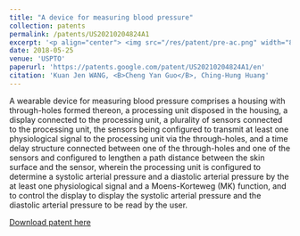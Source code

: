 ```yaml
---
title: "A device for measuring blood pressure"
collection: patents
permalink: /patents/US20210204824A1
excerpt: '<p align="center"> <img src="/res/patent/pre-ac.png" width="800" height="800"> </p>'
date: 2018-05-25
venue: 'USPTO'
paperurl: 'https://patents.google.com/patent/US20210204824A1/en'
citation: 'Kuan Jen WANG, <B>Cheng Yan Guo</B>, Ching-Hung Huang'
---
```


A wearable device for measuring blood pressure comprises a housing with through-holes formed thereon, a processing unit disposed in the housing, a display connected to the processing unit, a plurality of sensors connected to the processing unit, the sensors being configured to transmit at least one physiological signal to the processing unit via the through-holes, and a time delay structure connected between one of the through-holes and one of the sensors and configured to lengthen a path distance between the skin surface and the sensor, wherein the processing unit is configured to determine a systolic arterial pressure and a diastolic arterial pressure by the at least one physiological signal and a Moens-Korteweg (MK) function, and to control the display to display the systolic arterial pressure and the diastolic arterial pressure to be read by the user.

[Download patent here](https://patents.google.com/patent/US20210204824A1/en)

